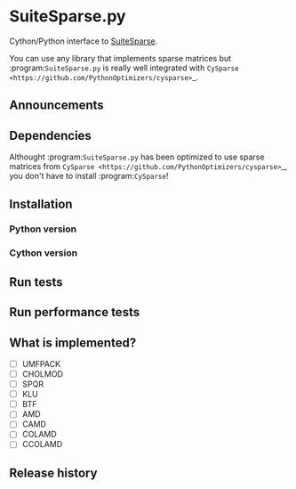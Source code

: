 # SuiteSparse.py

Cython/Python interface to [SuiteSparse](http://faculty.cse.tamu.edu/davis/suitesparse.html).

You can use any library that implements sparse matrices but :program:`SuiteSparse.py` is really well 
integrated with `CySparse <https://github.com/PythonOptimizers/cysparse>`_.

## Announcements

## Dependencies

Althought :program:`SuiteSparse.py` has been optimized to use sparse matrices from `CySparse <https://github.com/PythonOptimizers/cysparse>`_, 
you don't have to install :program:`CySparse`!

## Installation

### Python version

### Cython version

## Run tests

## Run performance tests

## What is implemented?

- [ ] UMFPACK
- [ ] CHOLMOD
- [ ] SPQR
- [ ] KLU
- [ ] BTF
- [ ] AMD
- [ ] CAMD
- [ ] COLAMD
- [ ] CCOLAMD

## Release history